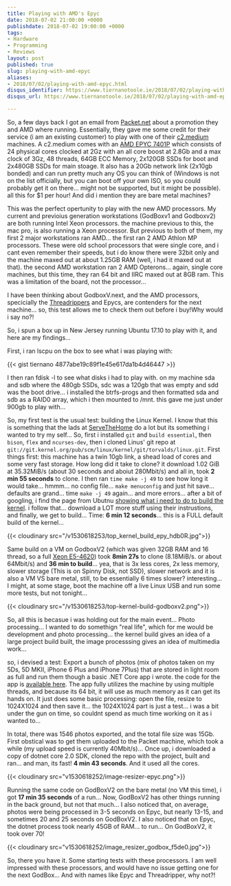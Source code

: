 ```yaml
---
title: Playing with AMD's Epyc
date: 2018-07-02 21:00:00 +0000
publishdate: 2018-07-02 19:00:00 +0000
tags:
- Hardware
- Programming
- Reviews
layout: post
published: true
slug: playing-with-amd-epyc
aliases:
- 2018/07/02/playing-with-amd-epyc.html
disqus_identifier: https://www.tiernanotoole.ie/2018/07/02/playing-with-amd-epyc.html
disqus_url: https://www.tiernanotoole.ie/2018/07/02/playing-with-amd-epyc.html

---
```

 So, a few days back I got an email from [Packet.net](http://www.packet.net) about a promotion they and AMD where running. Essentially, they gave me some credit for their service (i am an existing customer) to play with one of their [c2.medium](https://www.packet.net/bare-metal/servers/c2-medium-epyc/) machines. A c2.medium comes with an [AMD EPYC 7401P](https://www.amd.com/en/products/cpu/amd-epyc-7401p) which consists of 24 physical cores clocked at 2Gz with an all core boost at 2.8Gb and a max clock of 3Gz, 48 threads, 64GB ECC Memory, 2x120GB SSDs for boot and 2x480GB SSDs for main stoage. It also has a 20Gb network link (2x10gb bonded) and can run pretty much any OS you can think of (Windows is not on the list officially, but you can boot off your own ISO, so you could probably get it on there... might not be supported, but it might be possible). all this for $1 per hour! And did i mention they are bare metal machines?

This was the perfect opertunity to play with the new AMD processors. My current and previoius generation workstations (GodBoxv1 and Godboxv2) are both running Intel Xeon processors. the machine previous to this, the mac pro, is also running a Xeon processor. But previous to both of them, my first 2 major workstations ran AMD... the first ran 2 AMD Athlon MP processors. These were old school processors that were single core, and i cant even remember their speeds, but i do know there were 32bit only and the machine maxed out at about 1.25GB RAM (well, i had it maxed out at that). the second AMD workstation ran 2 AMD Opterons... again, single core machines, but this time, they ran 64 bit and IIRC maxed out at 8GB ram. This was a limitation of the board, not the processor...

I have been thinking about GodboxV.next, and the AMD processors, specicially the [Threadrippers](https://products.amd.com/en-us/search/cpu/amd-ryzen%E2%84%A2/amd-ryzen%E2%84%A2-threadripper) and Epycs, are contenders for the next machine... so, this test allows me to check them out before i buy!Why would i say no?!

So, i spun a box up in New Jersey running Ubuntu 17.10 to play with it, and here are my findings...

First, i ran lscpu on the box to see what i was playing with:

{{< gist tiernano 4877abe19c89f1e45e617da1b4d46447 >}}

I then ran fdisk -l to see what disks i had to play with. on my machine sda and sdb where the 480gb SSDs, sdc was a 120gb that was empty and sdd was the boot drive... i installed the btrfs-progs and then formatted sda and sdb as a RAID0 array, which i then mounted to /mnt. this gave me just under 900gb to play with...

So, my first test is the usual test: building the Linux Kernel. I know that this is something that the lads at [ServeTheHome](http://www.servethehome.com) do a lot but its something i wanted to try my self... So, first i installed `git` and `build essential`, then `bison`, `flex` and `ncurses-dev`, then i cloned Linus' git repo at `git://git.kernel.org/pub/scm/linux/kernel/git/torvalds/linux.git`. First things first: this machine has a twin 10gb link, a shead load of cores and some very fast storage. How long did it take to clone? it download 1.02 GiB at 35.32MiB/s (about 30 seconds and aboiut 280Mbit/s) and all in, took **2 min 55 seconds** to clone. I then ran `time make -j 49` to see how long it would take... hmmm... no config file... `make menuconfig` and just hit save... defaults are grand... time `make -j 49` again... and more errors... after a bit of googling, i find the page from Ubutnu [showing what i need to do to build the kernel](https://wiki.ubuntu.com/KernelTeam/GitKernelBuild). i follow that... download a LOT more stuff using their instrustions, and finally, we get to build... Time: **6 min 12 seconds**... this is a FULL default build of the kernel...

{{< cloudinary src="/v1530618253/top_kernel_build_epy_hdb0R.jpg">}}

Same build on a VM on GodboxV2 (which was given 32GB RAM and 16 thread, so a full [Xeon E5-4620](https://ark.intel.com/products/64607/Intel-Xeon-Processor-E5-4620-16M-Cache-2_20-GHz-7_20-GTs-Intel-QPI)) took **8min 27s** to clone (8.18MiB/s. or about 64Mbit/s) and **36 min to build**... yea, that is 3x less cores, 2x less memory, slower storage (This is on Spinny Disk, not SSD), slower network and it is also a VM VS bare metal, still, to be essentially 6 times slower? interesting... I might, at some stage, boot the machine off a live Linux USB and run some more tests, but not tonight...

{{< cloudinary src="/v1530618253/top-kernel-build-godboxv2.png">}}


So, all this is becasue i was holding out for the main event... Photo processing... I wanted to do somethign "real life", which for me would be development and photo processing... the kernel build gives an idea of a large project build built, the image processsing gives an idea of multimedia work...

so, i devised a test: Export a bunch of photos (mix of photos taken on my 5Ds, 5D MKII, iPhone 6 Plus and iPhone 7Plus) that are stored in light room as full  and run them though a basic .NET Core app i wrote. the code for the app is [available here](https://github.com/tiernano/imageresizer-testapp). The app fully utilizes the machine by using multiple threads, and because its 64 bit, it will use as much memory as it can get its hands on. It just does some basic processing: open the file, resize to 1024X1024 and then save it... the 1024X1024 part is just a test... i was a bit under the gun on time, so couldnt spend as much time working on it as i wanted to...

In total, there was 1546 photos exported, and the total file size was 15Gb. First obstical was to get them uploaded to the Packet machine, which took a while (my upload speed is currently 40Mbit/s)... Once up, i downloaded a copy of dotnet core 2.0 SDK, cloned the repo with the project, built and ran... and man, its fast! **4 min 43 seconds**. And it used all the cores.

{{< cloudinary src="v1530618252/image-resizer-epyc.png">}}

Running the same code on GodBoxV2 on the bare metal (no VM this time), i got **17 min 35 seconds** of a run... Now, GodBoxV2 has other things running in the back ground, but not that much... I also noticed that, on average, photos were being processed in 3-5 seconds on Epyc, but nearly 13-15, and sometimes 20 and 25 seconds on GodBoxV2. I also noticed that on Epyc, the dotnet process took nearly 45GB of RAM... to run... On GodBoxV2, it took over 70!

{{< cloudinary src="v1530618252/image_resizer_godbox_f5de0.jpg">}}


So, there you have it. Some starting tests with these processors. I am well impressed with these processors, and would have no issue getting one for the next GodBox... And with names like Epyc and Threadripper, why not?!